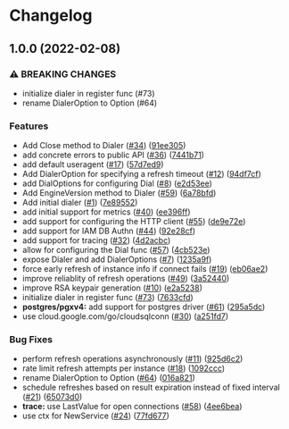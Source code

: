 # Changelog

## 1.0.0 (2022-02-08)


### ⚠ BREAKING CHANGES

* initialize dialer in register func (#73)
* rename DialerOption to Option (#64)

### Features

* Add Close method to Dialer ([#34](https://www.github.com/renovate-bot/cloud-sql-go-connector/issues/34)) ([91ee305](https://www.github.com/renovate-bot/cloud-sql-go-connector/commit/91ee305b6af83d48ba5fc445ad1191fd99785079))
* add concrete errors to public API ([#36](https://www.github.com/renovate-bot/cloud-sql-go-connector/issues/36)) ([7441b71](https://www.github.com/renovate-bot/cloud-sql-go-connector/commit/7441b7176d8bce5d2e054aa7e53f1509aece9898))
* add default useragent ([#17](https://www.github.com/renovate-bot/cloud-sql-go-connector/issues/17)) ([57d7ed9](https://www.github.com/renovate-bot/cloud-sql-go-connector/commit/57d7ed9da73c731196bdc5120134b6dec72d9c68))
* Add DialerOption for specifying a refresh timeout ([#12](https://www.github.com/renovate-bot/cloud-sql-go-connector/issues/12)) ([94df7cf](https://www.github.com/renovate-bot/cloud-sql-go-connector/commit/94df7cfa21dc60463afb1ad3519455d507d610f3))
* add DialOptions for configuring Dial  ([#8](https://www.github.com/renovate-bot/cloud-sql-go-connector/issues/8)) ([e2d53ee](https://www.github.com/renovate-bot/cloud-sql-go-connector/commit/e2d53ee6c66ba58114d8a49ca86f0eb3a56ce481))
* Add EngineVersion method to Dialer ([#59](https://www.github.com/renovate-bot/cloud-sql-go-connector/issues/59)) ([6a78bfd](https://www.github.com/renovate-bot/cloud-sql-go-connector/commit/6a78bfd4a73807e4fce455ae0d6cd4f531710edd))
* Add initial dialer ([#1](https://www.github.com/renovate-bot/cloud-sql-go-connector/issues/1)) ([7e89552](https://www.github.com/renovate-bot/cloud-sql-go-connector/commit/7e8955216cc91999e3d8d17ed9eced8f63564ca7))
* add initial support for metrics ([#40](https://www.github.com/renovate-bot/cloud-sql-go-connector/issues/40)) ([ee396ff](https://www.github.com/renovate-bot/cloud-sql-go-connector/commit/ee396fffb10ea52af9072d0fdd09a8b4e9d4b736))
* add support for configuring the HTTP client ([#55](https://www.github.com/renovate-bot/cloud-sql-go-connector/issues/55)) ([de9e72e](https://www.github.com/renovate-bot/cloud-sql-go-connector/commit/de9e72e1dc6961f6b6ed3fe9cf4381344dd5fa37))
* add support for IAM DB Authn ([#44](https://www.github.com/renovate-bot/cloud-sql-go-connector/issues/44)) ([92e28cf](https://www.github.com/renovate-bot/cloud-sql-go-connector/commit/92e28cfccd573c0908588ad3594ef9de403e5e51))
* add support for tracing ([#32](https://www.github.com/renovate-bot/cloud-sql-go-connector/issues/32)) ([4d2acbc](https://www.github.com/renovate-bot/cloud-sql-go-connector/commit/4d2acbcecb11acbbc58f95c711051a02fb31e82f))
* allow for configuring the Dial func ([#57](https://www.github.com/renovate-bot/cloud-sql-go-connector/issues/57)) ([4cb523e](https://www.github.com/renovate-bot/cloud-sql-go-connector/commit/4cb523e80b4a388b37c8ce251a533a3b8d370029))
* expose Dialer and add DialerOptions ([#7](https://www.github.com/renovate-bot/cloud-sql-go-connector/issues/7)) ([1235a9f](https://www.github.com/renovate-bot/cloud-sql-go-connector/commit/1235a9f62beb678f18695afc6d22d0b8e6b7b506))
* force early refresh of instance info if connect fails ([#19](https://www.github.com/renovate-bot/cloud-sql-go-connector/issues/19)) ([eb06ae2](https://www.github.com/renovate-bot/cloud-sql-go-connector/commit/eb06ae26609cbc46fa65e50c080508d53ec0b9c2))
* improve reliablity of refresh operations ([#49](https://www.github.com/renovate-bot/cloud-sql-go-connector/issues/49)) ([3a52440](https://www.github.com/renovate-bot/cloud-sql-go-connector/commit/3a5244075f68f3c95f26218f9008bb7451934f80))
* improve RSA keypair generation ([#10](https://www.github.com/renovate-bot/cloud-sql-go-connector/issues/10)) ([e2a5238](https://www.github.com/renovate-bot/cloud-sql-go-connector/commit/e2a52388ff047144272089db60cb0b1fce7c16bf))
* initialize dialer in register func ([#73](https://www.github.com/renovate-bot/cloud-sql-go-connector/issues/73)) ([7633cfd](https://www.github.com/renovate-bot/cloud-sql-go-connector/commit/7633cfd2eaadeef065686f85ae9f2faa5087e917))
* **postgres/pgxv4:** add support for postgres driver ([#61](https://www.github.com/renovate-bot/cloud-sql-go-connector/issues/61)) ([295a5dc](https://www.github.com/renovate-bot/cloud-sql-go-connector/commit/295a5dcfbdaeb12884333e678f8b9f7f44de2b46))
* use cloud.google.com/go/cloudsqlconn ([#30](https://www.github.com/renovate-bot/cloud-sql-go-connector/issues/30)) ([a251fd7](https://www.github.com/renovate-bot/cloud-sql-go-connector/commit/a251fd727813223dc08f40bc5060add3235564e6))


### Bug Fixes

* perform refresh operations asynchronously ([#11](https://www.github.com/renovate-bot/cloud-sql-go-connector/issues/11)) ([925d6c2](https://www.github.com/renovate-bot/cloud-sql-go-connector/commit/925d6c2686d519d182dc196c752ed0c7edb0e28c))
* rate limit refresh attempts per instance ([#18](https://www.github.com/renovate-bot/cloud-sql-go-connector/issues/18)) ([1092ccc](https://www.github.com/renovate-bot/cloud-sql-go-connector/commit/1092ccc04361293f6ea07fdc97cde30cf1cb1866))
* rename DialerOption to Option ([#64](https://www.github.com/renovate-bot/cloud-sql-go-connector/issues/64)) ([016a821](https://www.github.com/renovate-bot/cloud-sql-go-connector/commit/016a821ba191b7b2117c7d240507e32c289e3f0e))
* schedule refreshes based on result expiration instead of fixed interval ([#21](https://www.github.com/renovate-bot/cloud-sql-go-connector/issues/21)) ([65073d0](https://www.github.com/renovate-bot/cloud-sql-go-connector/commit/65073d0ea9582abbe01c7ca0698681624e3c7834))
* **trace:** use LastValue for open connections ([#58](https://www.github.com/renovate-bot/cloud-sql-go-connector/issues/58)) ([4ee6bea](https://www.github.com/renovate-bot/cloud-sql-go-connector/commit/4ee6bea069c196454dd48034457a16ba416b725c))
* use ctx for NewService ([#24](https://www.github.com/renovate-bot/cloud-sql-go-connector/issues/24)) ([77fd677](https://www.github.com/renovate-bot/cloud-sql-go-connector/commit/77fd677ccb827feb89e6bb41eb45c22f3a2b1861))
